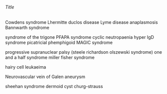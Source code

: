 ###### Title

Cowdens syndrome
    Lhermitte duclos disease
Lyme disease
anaplasmosis
Bannwarth syndrome

syndrome of the trigone
PFAPA syndrome
cyclic neutropaenia
hyper IgD syndrome
picatricial phemphigoid
MAGIC syndrome

progressive supranuclear palsy (steele richardson olszewski syndrome)
one and a half syndrome
miller fisher syndrome

hairy cell leukaeima



Neurovascular
    vein of Galen aneurysm


sheehan syndrome
dermoid cyst
churg-strauss
